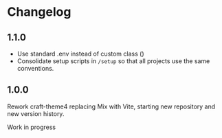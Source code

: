 # Changelog

## 1.1.0

* Use standard .env instead of custom class ()
* Consolidate setup scripts in `/setup` so that all projects use the same conventions.

## 1.0.0

Rework craft-theme4 replacing Mix with Vite, starting new repository and new version history.

Work in progress